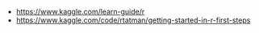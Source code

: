 - https://www.kaggle.com/learn-guide/r
- https://www.kaggle.com/code/rtatman/getting-started-in-r-first-steps
